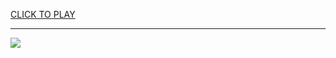 
<a href="https://premium76.site?title=watermelon_suika_game_cool_math_games&ref=12M">CLICK TO PLAY</a></h3>
<hr>

<a href="https://premium76.site?title=watermelon_suika_game_cool_math_games&ref=12M"><img src="https://clearcache.store/games.png"></a>


